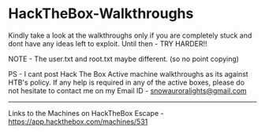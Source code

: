 # HackTheBox-Walkthroughs

Kindly take a look at the walkthroughs only if you are completely stuck and dont have any ideas left to exploit. Until then - TRY HARDER!!

NOTE - The user.txt and root.txt maybe different. (so no point copying)

PS - I cant post Hack The Box Active machine walkthroughs as its against HTB's policy. If any help is required in any of the active boxes, please do not hesitate to contact me on my Email ID - snowauroralights@gmail.com
***

Links to the Machines on HackTheBox
Escape - https://app.hackthebox.com/machines/531
